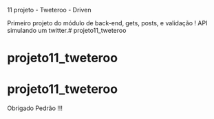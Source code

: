 11 projeto - Tweteroo - Driven

Primeiro projeto do módulo de back-end, gets, posts, e validação ! API simulando um twitter.# projeto11_tweteroo
# projeto11_tweteroo
# projeto11_tweteroo
Obrigado Pedrão !!! 